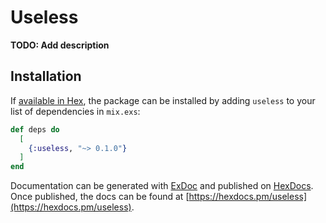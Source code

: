 # Useless

**TODO: Add description**

## Installation

If [available in Hex](https://hex.pm/docs/publish), the package can be installed
by adding `useless` to your list of dependencies in `mix.exs`:

```elixir
def deps do
  [
    {:useless, "~> 0.1.0"}
  ]
end
```

Documentation can be generated with [ExDoc](https://github.com/elixir-lang/ex_doc)
and published on [HexDocs](https://hexdocs.pm). Once published, the docs can
be found at [https://hexdocs.pm/useless](https://hexdocs.pm/useless).

